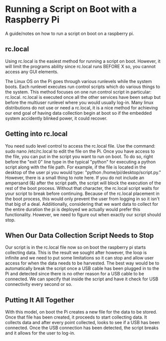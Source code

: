 # Running a Script on Boot with a Raspberry Pi #
A guide/notes on how to run a script on boot on a raspberry pi.

## rc.local ##
Using rc.local is the easiest method for running a script on boot. However, it will limit the programs ability since rc.local runs BEFORE X
so, you cannot access any GUI elements.

The Linux OS on the Pi goes through various runlevels while the system boots. Each runlevel executes run control scripts which do various things to the system.
This method focuses on one run control script in particular: rc.local. rc.local is executed once all the other services have been setup but before the multiuser runlevel
where you would usually log-in. Many linux distributions do not use or need a rc.local, it is a nice method for achieving our end goal of having data collection begin at
boot so if the embedded system accidently blinked power, it could recover.

## Getting into rc.local ##
You need sudo level control to access the rc.local file. Use the command: sudo nano /etc/rc.local to edit the file on the Pi. Once you have access to the file,
you can put in the script you want to run on boot. To do so, right before the "exit 0" line type in the typical "python" for executing a python script along with
the file path. For example, if the file is located in the desktop of the user pi you would type: "python /home/pi/desktop/script.py." However, there is a small
thing to note here. If you do not include an ampersand (&) after the script path, the script will block the execution of the rest of the boot process. Without
that character, the rc.local script waits for your script to break before continuing. Because of the rc.local placement in the boot process, this would only prevent
the user from logging in so it isn't that big of a deal. Addiitionally, considering that we want data to collect for the entire duration the pi is deployed we actually
would prefer this functionality. However, we need to figure out when exactly our script should stop.

## When Our Data Collection Script Needs to Stop ##
Our script is in the rc.local file now so on boot the raspberry pi starts collecting data. This is the result we sought after however, the loop is infinite and we need
to put some limitations so it can stop and allow user access for when the data needs to be harvested. The best way would be to automatically break the script once a USB
cable has been plugged in to the Pi and detected since there is no other reason for a USB cable to be connected. We can specify that inside the script and have it check
for USB connectivity every second or so.

## Putting It All Together ##
With this model, on boot the Pi creates a new file for the data to be stored. Once that file has been created, it proceeds to start collecting data. It collects data and
after every point collected, looks to see if a USB has been connected. Once the USB connection has been detected, the script breaks and it allows for the user to log-in.
